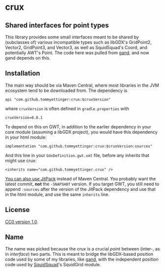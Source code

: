 # crux
## Shared interfaces for point types

This library provides some small interfaces meant to be shared by (subclasses of)
various incompatible types such as libGDX's GridPoint2, Vector2, GridPoint3, and
Vector3, as well as SquidSquad's Coord, and potentially AWT's Point. The code here
was pulled from [gand](https://github.com/tommyettinger/gand), and now gand
depends on this.

## Installation

The main way should be via Maven Central, where most libraries in the JVM ecosystem
tend to be downloaded from. The dependency is

```
api "com.github.tommyettinger:crux:$cruxVersion"
```
where `cruxVersion` is often defined in `gradle.properties` with

```
cruxVersion=0.0.1
```

To depend on this on GWT, in addition to the earlier dependency in your core module
(assuming a libGDX project), you would have this dependency in your html module:

```
implementation "com.github.tommyettinger:crux:$cruxVersion:sources"
```

And this line in your `GdxDefinition.gwt.xml` file, before any inherits that might
use crux:

```
<inherits name="com.github.tommyettinger.crux" />
```

[You can also use JitPack](https://jitpack.io/#tommyettinger/crux) instead of Maven
Central. You probably want the latest commit, **not** the `-SNAPSHOT` version. If
you target GWT, you still need to append `:sources` after the version of the
JitPack dependency and use that in the html module, and use the same `inherits` line.

## License

[CC0 version 1.0](LICENSE).

## Name

The name was picked because the crux is a crucial *point* between (inter-, as in
*interface*) two parts. This is meant to bridge the libGDX-based position code
used by some of my libraries, like [gand](https://github.com/tommyettinger/gand),
with the independent position code used by
[SquidSquad](https://github.com/yellowstonegames/SquidSquad)'s SquidGrid module.